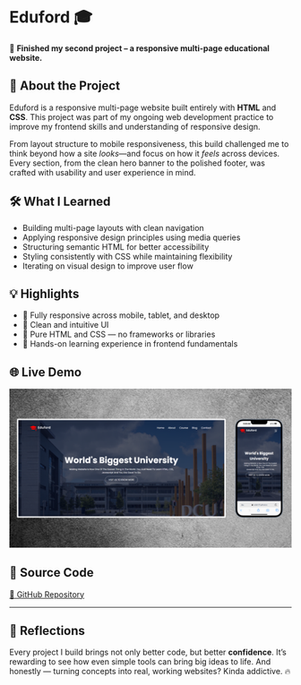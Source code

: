 # Eduford 🎓

🎯 **Finished my second project – a responsive multi-page educational website.**

## 🚀 About the Project

Eduford is a responsive multi-page website built entirely with **HTML** and **CSS**. This project was part of my ongoing web development practice to improve my frontend skills and understanding of responsive design.

From layout structure to mobile responsiveness, this build challenged me to think beyond how a site *looks*—and focus on how it *feels* across devices. Every section, from the clean hero banner to the polished footer, was crafted with usability and user experience in mind.

## 🛠 What I Learned

- Building multi-page layouts with clean navigation
- Applying responsive design principles using media queries
- Structuring semantic HTML for better accessibility
- Styling consistently with CSS while maintaining flexibility
- Iterating on visual design to improve user flow

## 💡 Highlights

- 🔹 Fully responsive across mobile, tablet, and desktop
- 🔹 Clean and intuitive UI
- 🔹 Pure HTML and CSS — no frameworks or libraries
- 🔹 Hands-on learning experience in frontend fundamentals

## 🌐 Live Demo

[![Website Preview](assets/images/eduforduniversity.png
)](https://nufail-01.github.io/Eduford-University/)

## 📂 Source Code

[🔗 GitHub Repository](https://github.com/nufail-01/Eduford-University)

---

## 🧠 Reflections

Every project I build brings not only better code, but better **confidence**. It’s rewarding to see how even simple tools can bring big ideas to life. And honestly — turning concepts into real, working websites? Kinda addictive. 🔥
